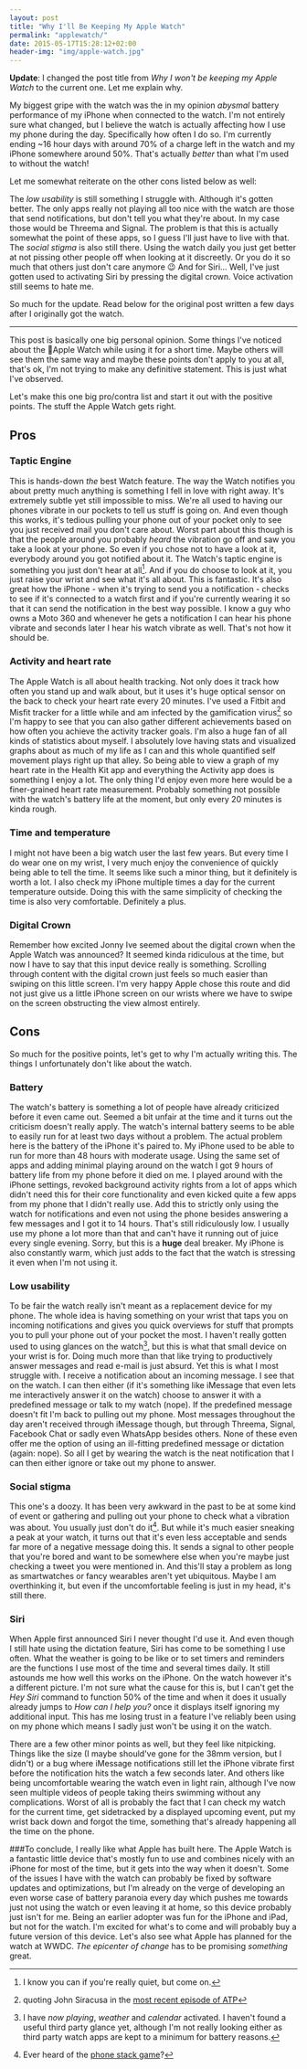 ```yaml
---
layout: post
title: "Why I'll Be Keeping My Apple Watch"
permalink: "applewatch/"
date: 2015-05-17T15:28:12+02:00
header-img: "img/apple-watch.jpg"
---
```


**Update**:
I changed the post title from *Why I won't be keeping my Apple Watch* to the current one. Let me explain why.

My biggest gripe with the watch was the in my opinion *abysmal* battery performance of my iPhone when connected to the watch. I'm not entirely sure what changed, but I believe the watch is actually affecting how I use my phone during the day. Specifically how often I do so. I'm currently ending ~16 hour days with around 70% of a charge left in the watch and my iPhone somewhere around 50%. That's actually *better* than what I'm used to without the watch!

Let me somewhat reiterate on the other cons listed below as well:

The *low usability* is still something I struggle with. Although it's gotten better. The only apps really not playing all too nice with the watch are those that send notifications, but don't tell you what they're about. In my case those would be Threema and Signal. The problem is that this is actually somewhat the point of these apps, so I guess I'll just have to live with that.
The *social stigma* is also still there. Using the watch daily you just get better at not pissing other people off when looking at it discreetly. Or you do it so much that others just don't care anymore 😉
And for Siri... Well, I've just gotten used to activating Siri by pressing the digital crown. Voice activation still seems to hate me.

So much for the update. Read below for the original post written a few days after I originally got the watch.

---

This post is basically one big personal opinion. Some things I've noticed about the Apple Watch while using it for a short time. Maybe others will see them the same way and maybe these points don't apply to you at all, that's ok, I'm not trying to make any definitive statement. This is just what I've observed.

Let's make this one big pro/contra list and start it out with the positive points. The stuff the Apple Watch gets right.

## Pros

### Taptic Engine
This is hands-down *the* best Watch feature. The way the Watch notifies you about pretty much anything is something I fell in love with right away. It's extremely subtle yet still impossible to miss.
We're all used to having our phones vibrate in our pockets to tell us stuff is going on. And even though this works, it's tedious pulling your phone out of your pocket only to see you just received mail you don't care about. Worst part about this though is that the people around you probably *heard* the vibration go off and saw you take a look at your phone. So even if you chose not to have a look at it, everybody around you got notified about it.
The Watch's taptic engine is something you just don't hear at all[^1]. And if you do choose to look at it, you just raise your wrist and see what it's all about. This is fantastic.
It's also great how the iPhone - when it's trying to send you a notification - checks to see if it's connected to a watch first and if you're currently wearing it so that it can send the notification in the best way possible. I know a guy who owns a Moto 360 and whenever he gets a notification I can hear his phone vibrate and seconds later I hear his watch vibrate as well. That's not how it should be.

### Activity and heart rate
The Apple Watch is all about health tracking. Not only does it track how often you stand up and walk about, but it uses it's huge optical sensor on the back to check your heart rate every 20 minutes. I've used a Fitbit and Misfit tracker for a little while and am infected by the gamification virus[^2] so I'm happy to see that you can also gather different achievements based on how often you achieve the activity tracker goals.
I'm also a huge fan of all kinds of statistics about myself. I absolutely love having stats and visualized graphs about as much of my life as I can and this whole quantified self movement plays right up that alley. So being able to view a graph of my heart rate in the Health Kit app and everything the Activity app does is something I enjoy a lot. The only thing I'd enjoy even more here would be a finer-grained heart rate measurement. Probably something not possible with the watch's battery life at the moment, but only every 20 minutes is kinda rough.

### Time and temperature
I might not have been a big watch user the last few years. But every time I do wear one on my wrist, I very much enjoy the convenience of quickly being able to tell the time. It seems like such a minor thing, but it definitely is worth a lot. I also check my iPhone multiple times a day for the current temperature outside. Doing this with the same simplicity of checking the time is also very comfortable. Definitely a plus.

### Digital Crown
Remember how excited Jonny Ive seemed about the digital crown when the Apple Watch was announced? It seemed kinda ridiculous at the time, but now I have to say that this input device really is something. Scrolling through content with the digital crown just feels so much easier than swiping on this little screen. I'm very happy Apple chose this route and did not just give us a little iPhone screen on our wrists where we have to swipe on the screen obstructing the view almost entirely.


## Cons
So much for the positive points, let's get to why I'm actually writing this. The things I unfortunately don't like about the watch.

### Battery
The watch's battery is something a lot of people have already criticized before it even came out. Seemed a bit unfair at the time and it turns out the criticism doesn't really apply. The watch's internal battery seems to be able to easily run for at least two days without a problem. The actual problem here is the battery of the iPhone it's paired to. My iPhone used to be able to run for more than 48 hours with moderate usage. Using the same set of apps and adding minimal playing around on the watch I got 9 hours of battery life from my phone before it died on me. I played around with the iPhone settings, revoked background activity rights from a lot of apps which didn't need this for their core functionality and even kicked quite a few apps from my phone that I didn't really use. Add this to strictly only using the watch for notifications and even not using the phone besides answering a few messages and I got it to 14 hours. That's still ridiculously low. I usually use my phone a lot more than that and can't have it running out of juice every single evening. Sorry, but this is a **huge** deal breaker.
My iPhone is also constantly warm, which just adds to the fact that the watch is stressing it even when I'm not using it.


### Low usability
To be fair the watch really isn't meant as a replacement device for my phone. The whole idea is having something on your wrist that taps you on incoming notifications and gives you quick overviews for stuff that prompts you to pull your phone out of your pocket the most. I haven't really gotten used to using glances on the watch[^3], but this is what that small device on your wrist is for. Doing much more than that like trying to productively answer messages and read e-mail is just absurd.
Yet this is what I most struggle with. I receive a notification about an incoming message. I see that on the watch. I can then either (if it's something like iMessage that even lets me interactively answer it on the watch) choose to answer it with a predefined message or talk to my watch (nope). If the predefined message doesn't fit I'm back to pulling out my phone. Most messages throughout the day aren't received through iMessage though, but through Threema, Signal, Facebook Chat or sadly even WhatsApp besides others. None of these even offer me the option of using an ill-fitting predefined message or dictation (again: nope). So all I get by wearing the watch is the neat notification that I can then either ignore or take out my phone to answer.

### Social stigma
This one's a doozy. It has been very awkward in the past to be at some kind of event or gathering and pulling out your phone to check what a vibration was about. You usually just don't do it[^4]. But while it's much easier sneaking a peak at your watch, it turns out that it's even less acceptable and sends far more of a negative message doing this. It sends a signal to other people that you're bored and want to be somewhere else when you're maybe just checking a tweet you were mentioned in. And this'll stay a problem as long as smartwatches or fancy wearables aren't yet ubiquitous.
Maybe I am overthinking it, but even if the uncomfortable feeling is just in my head, it's still there.

### Siri
When Apple first announced Siri I never thought I'd use it. And even though I still hate using the dictation feature, Siri has come to be something I use often. What the weather is going to be like or to set timers and reminders are the functions I use most of the time and several times daily. It still astounds me how well this works on the iPhone.
On the watch however it's a different picture. I'm not sure what the cause for this is, but I can't get the *Hey Siri* command to function 50% of the time and when it does it usually already jumps to *How can I help you?* once it displays itself ignoring my additional input. This has me losing trust in a feature I've reliably been using on my phone which means I sadly just won't be using it on the watch.

There are a few other minor points as well, but they feel like nitpicking. Things like the size (I maybe should've gone for the 38mm version, but I didn't) or a bug where iMessage notifications still let the iPhone vibrate first before the notification hits the watch a few seconds later. And others like being uncomfortable wearing the watch even in light rain, although I've now seen multiple videos of people taking theirs swimming without any complications. Worst of all is probably the fact that I can check my watch for the current time, get sidetracked by a displayed upcoming event, put my wrist back down and forgot the time, something that's already happening all the time on the phone.


###To conclude,
I really like what Apple has built here. The Apple Watch is a fantastic little device that's mostly fun to use and combines nicely with an iPhone for most of the time, but it gets into the way when it doesn't. Some of the issues I have with the watch can probably be fixed by software updates and optimizations, but I'm already on the verge of developing an even worse case of battery paranoia every day which pushes me towards just not using the watch or even leaving it at home, so this device probably just isn't for me. Being an earlier adopter was fun for the iPhone and iPad, but not for the watch. I'm excited for what's to come and will probably buy a future version of this device. Let's also see what Apple has planned for the watch at WWDC. *The epicenter of change* has to be promising *something* great.

[^1]: I know you can if you're really quiet, but come on.
[^2]: quoting John Siracusa in the [most recent episode of ATP](http://atp.fm/episodes/117)
[^3]: I have *now playing*, *weather* and *calendar* activated. I haven't found a useful third party glance yet, although I'm not really looking either as third party watch apps are kept to a minimum for battery reasons.
[^4]: Ever heard of the [phone stack game](http://www.digitaltrends.com/mobile/phone-stack-restaurant-game-prevents-meal-time-interruptions-and-could-cost-you-a-lot-of-money/)?
